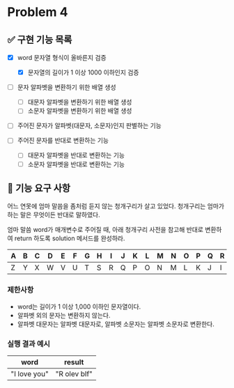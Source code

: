 # Problem 4

## ✅ 구현 기능 목록

- [x] word 문자열 형식이 올바른지 검증
  - [x] 문자열의 길이가 1 이상 1000 이하인지 검증

- [ ] 문자 알파벳을 변환하기 위한 배열 생성
  - [ ] 대문자 알파벳을 변환하기 위한 배열 생성
  - [ ] 소문자 알파벳을 변환하기 위한 배열 생성

- [ ] 주어진 문자가 알파벳(대문자, 소문자)인지 판별하는 기능

- [ ] 주어진 문자를 반대로 변환하는 기능
  - [ ] 대문자 알파벳을 반대로 변환하는 기능
  - [ ] 소문자 알파벳을 반대로 변환하는 기능

## 🚀 기능 요구 사항

어느 연못에 엄마 말씀을 좀처럼 듣지 않는 청개구리가 살고 있었다. 청개구리는 엄마가 하는 말은 무엇이든 반대로 말하였다.

엄마 말씀 word가 매개변수로 주어질 때, 아래 청개구리 사전을 참고해 반대로 변환하여 return 하도록 solution 메서드를 완성하라.

| A | B | C | D | E | F | G | H | I | J | K | L | M | N | O | P | Q | R | S | T | U | V | W | X | Y | Z |
| --- | --- | --- | --- | --- | --- | --- | --- | --- | --- | --- | --- | --- | --- | --- | --- | --- | --- | --- | --- | --- | --- | --- | --- | --- | --- |
| Z | Y | X | W | V | U | T | S | R | Q | P | O | N | M | L | K | J | I | H | G | F | E | D | C | B | A |

### 제한사항

- word는 길이가 1 이상 1,000 이하인 문자열이다.
- 알파벳 외의 문자는 변환하지 않는다.
- 알파벳 대문자는 알파벳 대문자로, 알파벳 소문자는 알파벳 소문자로 변환한다.

### 실행 결과 예시

| word | result |
| --- | --- |
| "I love you" | "R olev blf" |
